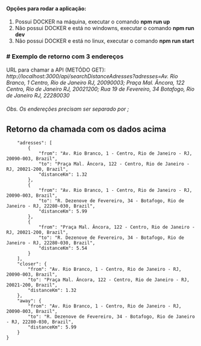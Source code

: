 #### Opções para rodar a aplicação:
1. Possui DOCKER na máquina, executar o comando **npm run up**
2. Não possui DOCKER e está no windowns, executar o comando **npm run dev**
3. Não possui DOCKER e está no linux, executar o comando **npm run start**


### # Exemplo de retorno com 3 endereços
URL para chamar a API (METÓDO GET): *http://localhost:3000/api/searchDistanceAdresses?adresses=Av. Rio Branco, 1 Centro, Rio de Janeiro RJ, 20090003; Praça Mal. Âncora, 122 Centro, Rio de Janeiro RJ, 20021200; Rua 19 de Fevereiro, 34 Botafogo, Rio de Janeiro RJ, 22280030*

###### Obs. Os endereções precisam ser separado por *;*
## Retorno da chamada com os dados acima
```{
    "adresses": [
        {
            "from": "Av. Rio Branco, 1 - Centro, Rio de Janeiro - RJ, 20090-003, Brazil",
            "to": "Praça Mal. Âncora, 122 - Centro, Rio de Janeiro - RJ, 20021-200, Brazil",
            "distanceKm": 1.32
        },
        {
            "from": "Av. Rio Branco, 1 - Centro, Rio de Janeiro - RJ, 20090-003, Brazil",
            "to": "R. Dezenove de Fevereiro, 34 - Botafogo, Rio de Janeiro - RJ, 22280-030, Brazil",
            "distanceKm": 5.99
        },
        {
            "from": "Praça Mal. Âncora, 122 - Centro, Rio de Janeiro - RJ, 20021-200, Brazil",
            "to": "R. Dezenove de Fevereiro, 34 - Botafogo, Rio de Janeiro - RJ, 22280-030, Brazil",
            "distanceKm": 5.54
        }
    ],
    "closer": {
        "from": "Av. Rio Branco, 1 - Centro, Rio de Janeiro - RJ, 20090-003, Brazil",
        "to": "Praça Mal. Âncora, 122 - Centro, Rio de Janeiro - RJ, 20021-200, Brazil",
        "distanceKm": 1.32
    },
    "away": {
        "from": "Av. Rio Branco, 1 - Centro, Rio de Janeiro - RJ, 20090-003, Brazil",
        "to": "R. Dezenove de Fevereiro, 34 - Botafogo, Rio de Janeiro - RJ, 22280-030, Brazil",
        "distanceKm": 5.99
    }
}
```
